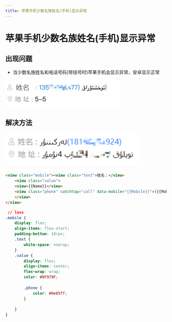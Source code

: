 ```yaml
---
title: 苹果手机少数名族姓名(手机)显示异常
---
```


# 苹果手机少数名族姓名(手机)显示异常

## 出现问题

* 当少数名族姓名和电话号码(带括号时)苹果手机会显示异常，安卓显示正常

![](/小程序/苹果手机少数名族姓名(手机)显示异常/苹果手机少数名族姓名(手机)显示异常.png)

## 解决方法

![](/小程序/苹果手机少数名族姓名(手机)显示异常/苹果手机少数名族姓名(手机)显示异常-解决.png)

```html
<view class="mobile"><view class="text">姓名：</view>
    <view class="value">
    <view>{{Name}}</view>
    <view class="phone" catchtap="call" data-mobile="{{Mobile}}">({{Mobile}})</view>
    </view>
</view>
```

```css
 // less
.mobile {
    display: flex;
    align-items: flex-start;
    padding-bottom: 10rpx;
    .text {
        white-space: nowrap;
    }
    .value {
        display: flex;
        align-items: center;
        flex-wrap: wrap;    
        color: #8F979F;

        .phone {
            color: #0e85ff;
        }

    }
}
```